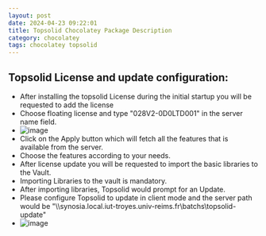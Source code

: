 ```yaml
---
layout: post
date: 2024-04-23 09:22:01
title: Topsolid Chocolatey Package Description
category: chocolatey
tags: chocolatey topsolid
---
```


## Topsolid License and update configuration:

- After installing the topsolid License during the initial startup you will be requested to add the license
- Choose floating license and type "028V2-0D0LTD001" in the server name field.
- ![image](https://github.com/vijaidjearam/blog/assets/1507737/2e5ff979-5bea-4dde-b45e-bf50ea3c0588)
- Click on the Apply button which will fetch all the features that is available from the server.
- Choose the features according to your needs.
- After license update you will be requested to import the basic libraries to the Vault.
- Importing Libraries to the vault is mandatory.
- After importing libraries, Topsolid would prompt for an Update.
- Please configure Topsolid to update in client mode and the server path would be "\\\\synosia.local.iut-troyes.univ-reims.fr\batchs\topsolid-update"
- ![image](https://github.com/vijaidjearam/blog/assets/1507737/0219404a-e473-44f7-86b6-051257a7d49e)

